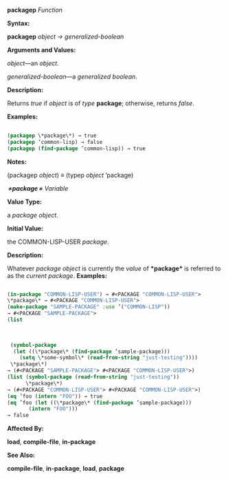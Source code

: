 **packagep** *Function* 



**Syntax:** 



**packagep** *object → generalized-boolean* 



**Arguments and Values:** 



*object*—an *object*. 



*generalized-boolean*—a *generalized boolean*. 



**Description:** 



Returns *true* if *object* is of *type* **package**; otherwise, returns *false*. 



**Examples:**
```lisp
 
(packagep \*package\*) → true 
(packagep ’common-lisp) → false 
(packagep (find-package ’common-lisp)) → true 

```
**Notes:** 



(packagep *object*) *≡* (typep *object* ’package) 



*∗***package***∗ Variable* 



**Value Type:** 



a *package object*. 



**Initial Value:** 



the COMMON-LISP-USER *package*. 



**Description:** 



Whatever *package object* is currently the *value* of **\*package\*** is referred to as the *current package*. **Examples:**
```lisp

(in-package "COMMON-LISP-USER") → #<PACKAGE "COMMON-LISP-USER"> 
\*package\* → #<PACKAGE "COMMON-LISP-USER"> 
(make-package "SAMPLE-PACKAGE" :use ’("COMMON-LISP")) 
→ #<PACKAGE "SAMPLE-PACKAGE"> 
(list 

 
 
 (symbol-package 
  (let ((\*package\* (find-package ’sample-package))) 
    (setq \*some-symbol\* (read-from-string "just-testing")))) 
 \*package\*) 
→ (#<PACKAGE "SAMPLE-PACKAGE"> #<PACKAGE "COMMON-LISP-USER">) 
(list (symbol-package (read-from-string "just-testing")) 
      \*package\*) 
→ (#<PACKAGE "COMMON-LISP-USER"> #<PACKAGE "COMMON-LISP-USER">) 
(eq ’foo (intern "FOO")) → true 
(eq ’foo (let ((\*package\* (find-package ’sample-package))) 
	   (intern "FOO"))) 
→ false 

```
**Affected By:** 



**load**, **compile-file**, **in-package** 



**See Also:** 



**compile-file**, **in-package**, **load**, **package** 




